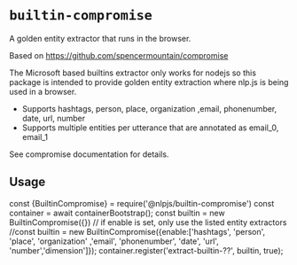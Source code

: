 # `builtin-compromise`

A golden entity extractor that runs in the browser.

Based on https://github.com/spencermountain/compromise

The Microsoft based builtins extractor only works for nodejs so this package is intended to provide golden entity extraction
where nlp.js is being used in a browser.

- Supports hashtags, person, place, organization ,email, phonenumber, date, url, number
- Supports multiple entities per utterance that are annotated as email_0, email_1


See compromise documentation for details.



## Usage

const {BuiltinCompromise} = require('@nlpjs/builtin-compromise')
const container = await containerBootstrap();
const builtin = new BuiltinCompromise({})
// if enable is set, only use the listed entity extractors
//const builtin = new BuiltinCompromise({enable:['hashtags', 'person', 'place', 'organization' ,'email', 'phonenumber', 'date', 'url', 'number','dimension']});
container.register('extract-builtin-??', builtin, true);
 
